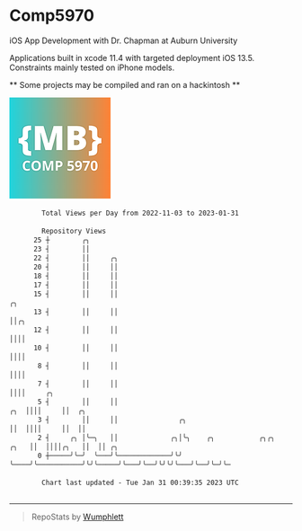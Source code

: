 # Comp5970
iOS App Development with Dr. Chapman at Auburn University

Applications built in xcode 11.4 with targeted deployment iOS 13.5.
Constraints mainly tested on iPhone models.

** Some projects may be compiled and ran on a hackintosh **

![App Icon](https://github.com/MatthewBentz/Comp5970/blob/master/Assignment1a-mlb0119/Assignment1a-mlb0119/Assets.xcassets/AppIcon.appiconset/180.png)

```
        Total Views per Day from 2022-11-03 to 2023-01-31

        Repository Views
      25 ┼        ╭╮
      23 ┤        ││
      22 ┤        ││     ╭╮
      20 ┤        ││     ││
      18 ┤        ││     ││
      17 ┤        ││     ││
      15 ┤        ││     ││                                                     ╭╮
      13 ┤        ││     ││                                                     ││╭╮
      12 ┤        ││     ││                                                     ││││
      10 ┤        ││     ││                                                     ││││
       8 ┤        ││     ││                                                     ││││
       7 ┤        ││     ││                                                     ││││     ╭╮
       5 ┤        ││     ││                                                 ╭╮  ││││     ││  ╭╮
       3 ┤        ││     ││               ╭╮                                ││  ││││     ││  ││
       2 ┤     ╭╮ │╰─╮   ││             ╭╮│╰╮    ╭╮           ╭╮╭╮     ╭╮   ││  ││││╭╮   ││  ││ ╭╮
       0 ┼─────╯╰─╯  ╰───╯╰─────────────╯╰╯ ╰────╯╰───────────╯╰╯╰─────╯╰───╯╰──╯╰╯╰╯╰───╯╰──╯╰─╯╰─

        Chart last updated - Tue Jan 31 00:39:35 2023 UTC
        
```

---

> RepoStats by [Wumphlett](https://github.com/Wumphlett)
